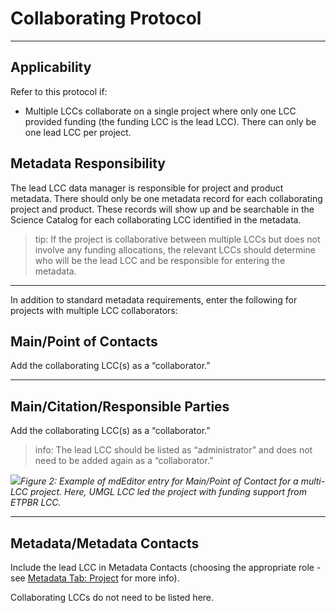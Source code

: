 # Collaborating Protocol

---

## Applicability

Refer to this protocol if:

* Multiple LCCs collaborate on a single project where only one LCC provided funding \(the funding LCC is the lead LCC\). There can only be one lead LCC per project.

## Metadata Responsibility

The lead LCC data manager is responsible for project and product metadata. There should only be one metadata record for each collaborating project and product. These records will show up and be searchable in the Science Catalog for each collaborating LCC identified in the metadata.

> tip: If the project is collaborative between multiple LCCs but does not involve any funding allocations, the relevant LCCs should determine who will be the lead LCC and be responsible for entering the metadata.

---

In addition to standard metadata requirements, enter the following for projects with multiple LCC collaborators:

## Main/Point of Contacts

Add the collaborating LCC\(s\) as a “collaborator.”

---

## Main/Citation/Responsible Parties

Add the collaborating LCC\(s\) as a “collaborator.”

> info: The lead LCC should be listed as “administrator” and does not need to be added again as a “collaborator.”

![](https://lh3.googleusercontent.com/SmpEd4mpmmMhWgQCiUf5yRg6EIM-iaNp1uhg_mzhd9bWyH1qHAsIaFgfH145AAqMd3DU7d6f5XacR3LR2NsTpO70Icwk0AaeIzSg79oK8EFvXTAD0XiL3sh4t-vLQCWPFmiUOHWb)_Figure 2: Example of mdEditor entry for Main/Point of Contact for a multi-LCC project. Here, UMGL LCC led the project with funding support from ETPBR LCC._

---

## Metadata/Metadata Contacts

Include the lead LCC in Metadata Contacts \(choosing the appropriate role - see [Metadata Tab: Project](https://cookmt.gitbooks.io/mdeditor-for-lccs/content/record/main/metadata-tab.html) for more info\).

Collaborating LCCs do not need to be listed here.

